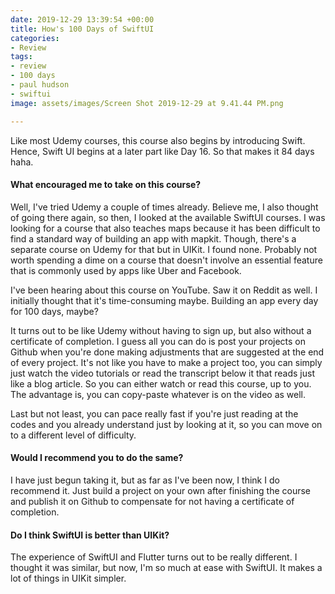 ```yaml
---
date: 2019-12-29 13:39:54 +00:00
title: How's 100 Days of SwiftUI
categories:
- Review
tags:
- review
- 100 days
- paul hudson
- swiftui
image: assets/images/Screen Shot 2019-12-29 at 9.41.44 PM.png

---
```

Like most Udemy courses, this course also begins by introducing Swift. Hence, Swift UI begins at a later part like Day 16. So that makes it 84 days haha. 

#### What encouraged me to take on this course?

Well, I've tried Udemy a couple of times already. Believe me, I also thought of going there again, so then, I looked at the available SwiftUI courses. I was looking for a course that also teaches maps because it has been difficult to find a standard way of building an app with mapkit. Though, there's a separate course on Udemy for that but in UIKit. I found none. Probably not worth spending a dime on a course that doesn't involve an essential feature that is commonly used by apps like Uber and Facebook.

I've been hearing about this course on YouTube. Saw it on Reddit as well. I initially thought that it's time-consuming maybe. Building an app every day for 100 days, maybe?

It turns out to be like Udemy without having to sign up, but also without a certificate of completion. I guess all you can do is post your projects on Github when you're done making adjustments that are suggested at the end of every project. It's not like you have to make a project too, you can simply just watch the video tutorials or read the transcript below it that reads just like a blog article. So you can either watch or read this course, up to you. The advantage is, you can copy-paste whatever is on the video as well.

Last but not least, you can pace really fast if you're just reading at the codes and you already understand just by looking at it, so you can move on to a different level of difficulty.

#### Would I recommend you to do the same?

I have just begun taking it, but as far as I've been now, I think I do recommend it. Just build a project on your own after finishing the course and publish it on Github to compensate for not having a certificate of completion. 

#### Do I think SwiftUI is better than UIKit?

The experience of SwiftUI and Flutter turns out to be really different. I thought it was similar, but now, I'm so much at ease with SwiftUI. It makes a lot of things in UIKit simpler. 